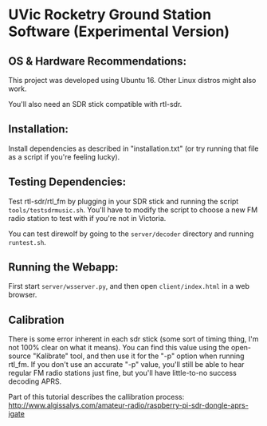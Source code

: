 # UVic Rocketry Ground Station Software (Experimental Version)

## OS & Hardware Recommendations:

This project was developed using Ubuntu 16.  Other Linux distros might also work.

You'll also need an SDR stick compatible with rtl-sdr.

## Installation:

Install dependencies as described in "installation.txt" (or try running that file as a script if you're feeling lucky).

## Testing Dependencies:

Test rtl-sdr/rtl_fm by plugging in your SDR stick and running the script `tools/testsdrmusic.sh`.  You'll have to modify the script to choose a new FM radio station to test with if you're not in Victoria.

You can test direwolf by going to the `server/decoder` directory and running `runtest.sh`.

## Running the Webapp:

First start `server/wsserver.py`, and then open `client/index.html` in a web browser.

## Calibration

There is some error inherent in each sdr stick (some sort of timing thing, I'm not 100% clear on what it means).  You can find this value using the open-source "Kalibrate" tool, and then use it for the "-p" option when running rtl_fm.  If you don't use an accurate "-p" value, you'll still be able to hear regular FM radio stations just fine, but you'll have little-to-no success decoding APRS.

Part of this tutorial describes the callibration process:
http://www.algissalys.com/amateur-radio/raspberry-pi-sdr-dongle-aprs-igate
